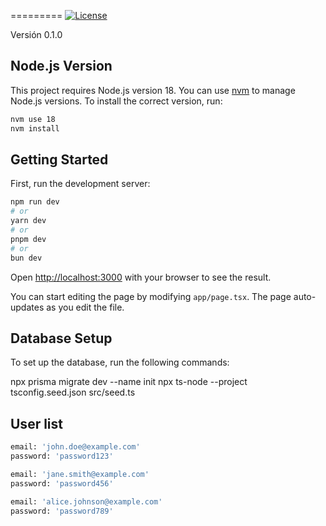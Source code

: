 =========
[![License](https://img.shields.io/badge/License-MIT-blue.svg)](https://opensource.org/licenses/MIT)

Versión 0.1.0

## Node.js Version

This project requires Node.js version 18. You can use [nvm](https://github.com/nvm-sh/nvm) to manage Node.js versions. To install the correct version, run:

```bash
nvm use 18
nvm install
```

## Getting Started

First, run the development server:

```bash
npm run dev
# or
yarn dev
# or
pnpm dev
# or
bun dev
```

Open [http://localhost:3000](http://localhost:3000) with your browser to see the result.

You can start editing the page by modifying `app/page.tsx`. The page auto-updates as you edit the file.

## Database Setup

To set up the database, run the following commands:

npx prisma migrate dev --name init
npx ts-node --project tsconfig.seed.json src/seed.ts

## User list

```bash
email: 'john.doe@example.com'
password: 'password123'

email: 'jane.smith@example.com'
password: 'password456'

email: 'alice.johnson@example.com'
password: 'password789'
```
